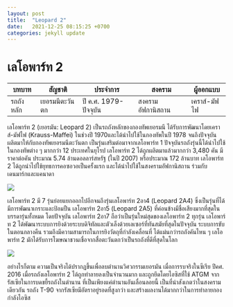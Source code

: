 ```yaml
---
layout: post
title:  "Leopard 2"
date:   2021-12-25 08:15:25 +0700
categories: jekyll update
---
```

เลโอพาร์ท 2
=============

| บทบาท   | สัญชาติ | ประจำการ | สงคราม | ผู้ออกแบบ |
| --------- | ----- |--------- |--------- | --------- |
| รถถังหลัก  | เยอรมนีตะวันตก | ปี ค.ศ. 1979-ปัจจุบัน |	สงครามอัฟกานิสถาน | เคราส์-มัฟไฟ |

เลโอพาร์ท 2 (เยอรมัน: Leopard 2) เป็นรถถังหลักของกองทัพเยอรมนี ได้รับการพัฒนาโดยเคราส์-มัฟไฟ (Krauss-Maffei) ในช่วงปี 
1970และได้นำไปใช้ในกองทัพในปี 1978 จนถึงปัจจุบัน ผลิตมาให้กับกองทัพเยอรมนีตะวันตก เป็นรุ่นเสริมต่อมาจากเลโอพาร์ท 1 ปัจจุบันรถถังรุ่นนี้ได้นำไปใช้ในกองทัพต่าง ๆ มากกว่า 12 ประเทศในยุโรป เลโอพาร์ท 2 ได้ถูกผลิตมาแล้วมากกว่า 3,480 คัน มีราคาต่อคัน ประมาณ 5.74 ล้านดอลลาร์สหรัฐ (ในปี 2007) หรือประมาณ 172 ล้านบาท เลโอพาร์ท 2 ได้ถูกนำไปใช้ยุทธการคอซอวอเป็นครั้งแรก และได้นำไปใช้ในสงครามอัฟกานิสถาน ร่วมกับเดนมาร์กและแคนาดา

![](https://c.tenor.com/7X3g4Hg9nEYAAAAd/leopardczolg.gif)

เลโอพาร์ท 2 มี 7 รุ่นย่อยแยกออกไปอีกจนถึงรุ่นเลโอพาร์ท 2อา4 (Leopard 2A4) ซึ่งเป็นรุ่นที่ได้มีการพัฒนาเกราะและป้อมปืน เลโอพาร์ท 2อา5 (Leopard 2A5) ที่ค่อนข้างมีชื่อเสียงมากที่สุดในบรรดารุ่นทั้งหมด โดยปัจจุบัน เลโอพาร์ท 2อา7 ถือว่าเป็นรุ่นใหม่สุดของเลโอพาร์ท 2 ทุกรุ่น เลโอพาร์ท 2 ได้พัฒนาระบบการยิงด้วยระบบดิจิทัลและตัวเล็งด้วยเลเซอร์ที่ทันสมัยที่สุดในปัจจุบัน ระบบการขับในตอนกลางคืน รวมถึงมีความสามารถในการยิงวัตถุที่กำลังเคลื่อนที่ ได้แม่นกว่ารถถังคันไหน ๆ เลโอพาร์ท 2 มักได้รับการโฆษณาชวนเชื่อจากสื่อตะวันตกว่าเป็นรถถังที่ดีที่สุดในโลก

![](https://upload.wikimedia.org/wikipedia/commons/thumb/f/fd/Leopard_2_Operators.png/1920px-Leopard_2_Operators.png)

อย่างไรก็ตาม ความเป็นจริงได้ปรากฏขึ้นเพื่อลบตำนานวิศวกรรมเยอรมัน เมื่อการรบจริงในซีเรีย ปีคศ. 2016 เมื่อรถถังเลโอพาร์ท 2 ได้ถูกทำลายลงเป็นจำนวนมาก และถูกยึดโดยไอซิสที่ใช้ ATGM จากรัสเซียในการบดขยี้รถถังในตำนาน ที่เป็นเพียงแค่ตำนานอันเลื่อนลอยนี้ 
เป็นที่น่าสังเกตว่าในสงครามเดียวกัน รถถัง T-90 จากรัสเซียมีอัตราอยู่รอดที่สูงกว่า และสร้างผลงานได้มากกว่าในการทำลายกองกำลังไอซิส


